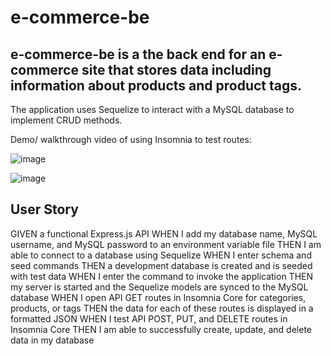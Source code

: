 # e-commerce-be 

## e-commerce-be is a the back end for an e-commerce site that stores data including information about products and product tags. 
The application uses Sequelize to interact with a MySQL database to implement CRUD methods. 

Demo/ walkthrough video of using Insomnia to test routes: 


![image](https://user-images.githubusercontent.com/79875711/122644178-8c952f80-d0d9-11eb-838a-a6988dd4668f.png)

![image](https://user-images.githubusercontent.com/79875711/122644191-a0d92c80-d0d9-11eb-88c1-3ee66ab03b32.png)



## User Story
GIVEN a functional Express.js API
WHEN I add my database name, MySQL username, and MySQL password to an environment variable file
THEN I am able to connect to a database using Sequelize
WHEN I enter schema and seed commands
THEN a development database is created and is seeded with test data
WHEN I enter the command to invoke the application
THEN my server is started and the Sequelize models are synced to the MySQL database
WHEN I open API GET routes in Insomnia Core for categories, products, or tags
THEN the data for each of these routes is displayed in a formatted JSON
WHEN I test API POST, PUT, and DELETE routes in Insomnia Core
THEN I am able to successfully create, update, and delete data in my database
